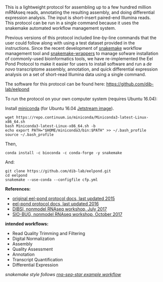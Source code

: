 This is a lightweight protocol for assembling up to a few hundred million mRNAseq reads, annotating the resulting assembly, and doing differential expression analysis. The input is short-insert paired-end Illumina reads. This protocol can be run in a single command because it uses the snakemake automated workflow management system.

Previous versions of this protocol included line-by-line commands that the user could follow along with using a test dataset provided in the instructions. Since the recent development of [snakemake](https://snakemake.readthedocs.io/en/stable/) workflow management tool and [snakemake-wrappers](https://snakemake-wrappers.readthedocs.io/en/stable/) to manage sofware installation of commonly-used bioinformatics tools, we have re-implemented the Eel Pond Protocol to make it easier for users to install software and run a *de novo* transcriptome assembly, annotation, and quick differential expression analysis on a set of short-read Illumina data using a single command.

The software for this protocol can be found here: https://github.com/dib-lab/eelpond

To run the protocol on your own computer system (requires Ubuntu 16.04):

Install [miniconda](https://conda.io/miniconda.html) (for Ubuntu 16.04 [Jetstream image](https://use.jetstream-cloud.org/application/images/107)).
```
wget https://repo.continuum.io/miniconda/Miniconda3-latest-Linux-x86_64.sh
bash Miniconda3-latest-Linux-x86_64.sh -b
echo export PATH="$HOME/miniconda3/bin:$PATH" >> ~/.bash_profile
source ~/.bash_profile
```

Then,

```
conda install -c bioconda -c conda-forge -y snakemake
```

And:

```
git clone https://github.com/dib-lab/eelpond.git
cd eelpond
snakemake --use-conda --configfile cfp.yml
```

**References:** 
* [original eel-pond protocol docs, last updated 2015](https://khmer-protocols.readthedocs.io/en/ctb/mrnaseq/)
* [eel-pond protocol docs, last updated 2016](http://eel-pond.readthedocs.io/en/latest/)
* [DIBSI, nonmodel RNAseq workshop, July 2017](http://dibsi-rnaseq.readthedocs.io/en/latest/)
* [SIO-BUG, nonmodel RNAseq workshop, October 2017](http://rnaseq-workshop-2017.readthedocs.io/en/latest/index.html)

**intended workflows:**
  - Read Quality Trimming and Filtering
  - Digital Normalization
  - Assembly
  - Quality Assessment
  - Annotation
  - Transcript Quantification 
  - Differential Expression


*snakemake style follows [rna-seq-star example workflow](https://github.com/snakemake-workflows/rna-seq-star-deseq2)*
